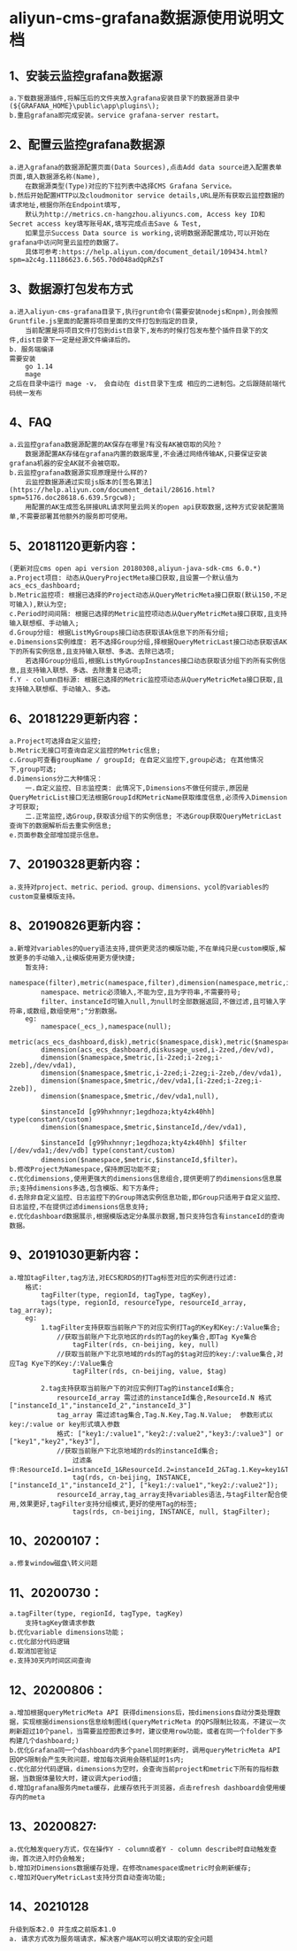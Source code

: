 # aliyun-cms-grafana数据源使用说明文档

## 1、安装云监控grafana数据源
    a.下载数据源插件,将解压后的文件夹放入grafana安装目录下的数据源目录中(${GRAFANA_HOME}\public\app\plugins\);
    b.重启grafana即完成安装。service grafana-server restart。
## 2、配置云监控grafana数据源
    a.进入grafana的数据源配置页面(Data Sources),点击Add data source进入配置表单页面,填入数据源名称(Name),
        在数据源类型(Type)对应的下拉列表中选择CMS Grafana Service。
    b.然后开始配置HTTP以及cloudmonitor service details,URL是所有获取云监控数据的请求地址,根据你所在Endpoint填写,
        默认为http://metrics.cn-hangzhou.aliyuncs.com, Access key ID和Secret access key填写账号AK,填写完成点击Save & Test,
        如果显示Success Data source is working,说明数据源配置成功,可以开始在grafana中访问阿里云监控的数据了。
        具体可参考:https://help.aliyun.com/document_detail/109434.html?spm=a2c4g.11186623.6.565.70d048adQpRZsT
## 3、数据源打包发布方式
    a.进入aliyun-cms-grafana目录下,执行grunt命令(需要安装nodejs和npm),则会按照Gruntfile.js里面的配置将项目里面的文件打包到指定的目录,
        当前配置是将项目文件打包到dist目录下,发布的时候打包发布整个插件目录下的文件,dist目录下一定是经源文件编译后的。
    b. 服务端编译
    需要安装   
        go 1.14   
        mage   
    之后在目录中运行 mage -v， 会自动在 dist目录下生成 相应的二进制包。之后跟随前端代码统一发布
    

    
## 4、FAQ
    a.云监控grafana数据源配置的AK保存在哪里?有没有AK被窃取的风险？
        数据源配置AK存储在grafana内置的数据库里,不会通过网络传输AK,只要保证安装grafana机器的安全AK就不会被窃取。
    b.云监控grafana数据源实现原理是什么样的?
        云监控数据源通过实现js版本的[签名算法](https://help.aliyun.com/document_detail/28616.html?spm=5176.doc28618.6.639.5rgcw8);
        用配置的AK生成签名拼接URL请求阿里云网关的open api获取数据,这种方式安装配置简单,不需要部署其他额外的服务即可使用。
## 5、20181120更新内容：
    (更新对应cms open api version 20180308,aliyun-java-sdk-cms 6.0.*)
    a.Project项目: 动态从QueryProjectMeta接口获取,且设置一个默认值为acs_ecs_dashboard;
    b.Metric监控项: 根据已选择的Project动态从QueryMetricMeta接口获取(默认150,不足可输入),默认为空;
    c.Period时间间隔: 根据已选择的Metric监控项动态从QueryMetricMeta接口获取,且支持输入联想框、手动输入;
    d.Group分组: 根据ListMyGroups接口动态获取该Ak信息下的所有分组;
    e.Dimensions实例维度: 若不选择Group分组,择根据QueryMetricLast接口动态获取该AK下的所有实例信息,且支持输入联想、多选、去除已选项;
        若选择Group分组后,根据ListMyGroupInstances接口动态获取该分组下的所有实例信息,且支持输入联想、多选、去除重复已选项;
    f.Y - column目标源: 根据已选择的Metric监控项动态从QueryMetricMeta接口获取,且支持输入联想框、手动输入、多选。
## 6、20181229更新内容：
    a.Project可选择自定义监控;
    b.Metric无接口可查询自定义监控的Metric信息;
    c.Group可查看groupName / groupId; 在自定义监控下,group必选; 在其他情况下,group可选;
    d.Dimensions分二大种情况：
        一.自定义监控、日志监控类: 此情况下,Dimensions不做任何提示,原因是QueryMetricList接口无法根据GroupId和MetricName获取维度信息,必须传入Dimension才可获取;
        二.正常监控,选Group,获取该分组下的实例信息; 不选Group获取QueryMetricLast查询下的数据解析后去重实例信息;
    e.页面参数全部增加提示信息。
## 7、20190328更新内容：
    a.支持对project、metric、period、group、dimensions、ycol的variables的custom变量模版支持。
## 8、20190826更新内容：
    a.新增对variables的Query语法支持,提供更灵活的模版功能,不在单纯只是custom模版,解放更多的手动输入,让模版使用更方便快捷;
        暂支持:
            namespace(filter),metric(namespace,filter),dimension(namespace,metric,instanceId,filter);
            namespace、metric必须输入,不能为空,且为字符串,不需要符号;
            filter、instanceId可输入null,为null时全部数据返回,不做过滤,且可输入字符串,或数组,数组使用";"分割数据。
        eg:
            namespace(_ecs_),namespace(null);
            metric(acs_ecs_dashboard,disk),metric($namespace,disk),metric($namespace,null);
            dimension(acs_ecs_dashboard,diskusage_used,i-2zed,/dev/vd),
            dimension($namespace,$metric,[i-2zed;i-2zeg;i-2zeb],/dev/vda1),
            dimension($namespace,$metric,i-2zed;i-2zeg;i-2zeb,/dev/vda1),
            dimension($namespace,$metric,/dev/vda1,[i-2zed;i-2zeg;i-2zeb]),
            dimension($namespace,$metric,/dev/vda1,null),

            $instanceId	[g99hxhnnyr;1egdhoza;kty4zk40hh] type(constant/custom)
            dimension($namespace,$metric,$instanceId,/dev/vda1),

            $instanceId	[g99hxhnnyr;1egdhoza;kty4zk40hh] $filter [/dev/vda1;/dev/vdb] type(constant/custom)
            dimension($namespace,$metric,$instanceId,$filter)。
    b.修改Project为Namespace,保持原因功能不变;
    c.优化dimensions,使用更强大的dimensions信息组合,提供更明了的dimensions信息展示;支持dimensions多选,包含模版、和下方条件;
    d.去除非自定义监控、日志监控下的Group筛选实例信息功能,即Group只适用于自定义监控、日志监控,不在提供过滤dimensions信息支持;
    e.优化dashboard数据展示,根据模版选定分条展示数据,暂只支持包含有instanceId的查询数据。
## 9、20191030更新内容：
    a.增加tagFilter,tag方法,对ECS和RDS的打Tag标签对应的实例进行过滤:
        格式:
            tagFilter(type, regionId, tagType, tagKey),
            tags(type, regionId, resourceType, resourceId_array, tag_array);
        eg:
            1.tagFilter支持获取当前账户下的对应实例打Tag的Key和Key:/:Value集合;
                //获取当前账户下北京地区的rds的Tag的key集合,即Tag Kye集合
                    tagFilter(rds, cn-beijing, key, null) 
                //获取当前账户下北京地域的rds的Tag的$tag对应的key:/:value集合,对应Tag Kye下的Key:/:Value集合
                    tagFilter(rds, cn-beijing, value, $tag) 
            
            2.tag支持获取当前账户下的对应实例打Tag的instanceId集合;
                resourceId_array 需过滤的instanceId集合,ResourceId.N 格式["instanceId_1","instanceId_2","instanceId_3"]
                tag_array 需过滤tag集合,Tag.N.Key,Tag.N.Value;  参数形式以 key:/:value or key形式填入参数
                格式: ["key1:/:value1","key2:/:value2","key3:/:value3"] or ["key1","key2","key3"],
                //获取当前账户下北京地域的rds的instanceId集合;
                    过滤条件:ResourceId.1=instanceId_1&ResourceId.2=instanceId_2&Tag.1.Key=key1&Tag.1.Value=value1&Tag.2.Key=key2&Tag.2.Value=value2
                    tag(rds, cn-beijing, INSTANCE, ["instanceId_1","instanceId_2"], ["key1:/:value1","key2:/:value2"]);
                resourceId_array,tag_array支持variables语法,与tagFilter配合使用,效果更好,tagFilter支持分组模式,更好的使用Tag的标签;
                    tags(rds, cn-beijing, INSTANCE, null, $tagFilter);
## 10、20200107：
    a.修复window磁盘\转义问题
## 11、20200730：
    a.tagFilter(type, regionId, tagType, tagKey)
        支持tagKey做请求参数
    b.优化variable dimensions功能；
    c.优化部分代码逻辑
    d.取消加密验证
    e.支持30天内时间区间查询
## 12、20200806：
    a.增加根据queryMetricMeta API 获得dimensions后，按dimensions自动分类处理数据，实现根据dimensions信息绘制图线(queryMetricMeta 的QPS限制比较高，不建议一次刷新超过10个panel，当需要监控图表过多时，建议使用row功能，或者在同一个folder下多构建几个dashboard;)
    ​b.优化Grafana同一个dashboard内多个panel同时刷新时，调用queryMetricMeta API 因QPS限制会产生失败问题，增加每次调用会随机延时1s内;
    ​c.优化部分代码逻辑，dimensions为空时，会查询当前project和metric下所有的指标数据，当数据体量较大时，建议调大period值;
    d.增加grafana服务内meta缓存，此缓存依托于浏览器，点击refresh dashboard会使用缓存内的meta
## 13、20200827:
    a.优化触发query方式，仅在操作Y - column或者Y - column describe时自动触发查询，首次进入时仍会触发;
    b.增加对Dimensions数据缓存处理，在修改namespace或metric时会刷新缓存;
    c.增加对QueryMetricLast支持分页自动查询功能;

## 14、20210128
    升级到版本2.0 并生成之前版本1.0
    a. 请求方式改为服务端请求，解决客户端AK可以明文读取的安全问题